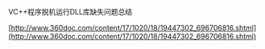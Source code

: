 
VC++程序脱机运行DLL库缺失问题总结

[http://www.360doc.com/content/17/1020/18/19447302_696706816.shtml](http://www.360doc.com/content/17/1020/18/19447302_696706816.shtml)